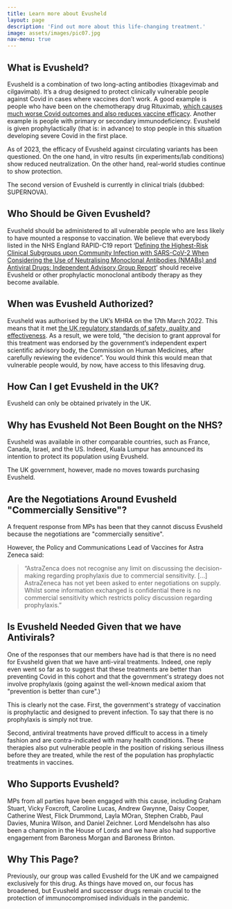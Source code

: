 ```yaml
---
title: Learn more about Evusheld
layout: page
description: 'Find out more about this life-changing treatment.'
image: assets/images/pic07.jpg
nav-menu: true
---
```

## What is Evusheld?
Evusheld is a combination of two long-acting antibodies (tixagevimab and cilgavimab). It’s a drug designed to protect clinically vulnerable people against Covid in cases where vaccines don’t work. A good example is people who have been on the chemotherapy drug Rituximab, [which causes much worse Covid outcomes and also reduces vaccine efficacy](https://doi.org/10.1016/S2665-9913(21)00418-5). Another example is people with primary or secondary immunodeficiency. Evusheld is given prophylactically (that is: in advance) to stop people in this situation developing severe Covid in the first place.

As of 2023, the efficacy of Evusheld against circulating variants has been questioned. On the one hand, in vitro results (in experiments/lab conditions) show reduced neutralization. On the other hand, real-world studies continue to show protection.

The second version of Evusheld is currently in clinical trials (dubbed: SUPERNOVA).

## Who Should be Given Evusheld?
Evusheld should be administered to all vulnerable people who are less likely to have mounted a response to vaccination. We believe that everybody listed in the NHS England RAPID-C19 report ‘[Defining the Highest-Risk Clinical Subgroups upon Community Infection with SARS-CoV-2 When Considering the Use of Neutralising Monoclonal Antibodies (NMABs) and Antiviral Drugs: Independent Advisory Group Report](https://www.gov.uk/government/publications/higher-risk-patients-eligible-for-covid-19-treatments-independent-advisory-group-report/defining-the-highest-risk-clinical-subgroups-upon-community-infection-with-sars-cov-2-when-considering-the-use-of-neutralising-monoclonal-antibodies)’ should receive Evusheld or other prophylactic monoclonal antibody therapy as they become available. 

## When was Evusheld Authorized?
Evusheld was authorised by the UK’s MHRA on the 17th March 2022. This means that it met [the UK regulatory standards of safety, quality and effectiveness](https://www.gov.uk/government/news/evusheld-approved-to-prevent-covid-19-in-people-whose-immune-response-is-poor). As a result, we were told, “the decision to grant approval for this treatment was endorsed by the government’s independent expert scientific advisory body, the Commission on Human Medicines, after carefully reviewing the evidence”. You would think this would mean that vulnerable people would, by now, have access to this lifesaving drug.

## How Can I get Evusheld in the UK?
Evusheld can only be obtained privately in the UK.

## Why has Evusheld Not Been Bought on the NHS?
Evusheld was available in other comparable countries, such as France, Canada, Israel, and the US. Indeed, Kuala Lumpur has announced its intention to protect its population using Evusheld.

The UK government, however, made no moves towards purchasing Evusheld.

## Are the Negotiations Around Evusheld "Commercially Sensitive"?
A frequent response from MPs has been that they cannot discuss Evusheld because the negotiations are "commercially sensitive".

However, the Policy and Communications Lead of Vaccines for Astra Zeneca said:

>“AstraZenca does not recognise any limit on discussing the decision-making regarding prophylaxis due to commercial sensitivity. [...] AstraZeneca has not yet been asked to enter negotiations on supply. Whilst some information exchanged is confidential there is no commercial sensitivity which restricts policy discussion regarding prophylaxis.”

## Is Evusheld Needed Given that we have Antivirals?
One of the responses that our members have had is that there is no need for Evusheld given that we have anti-viral treatments. Indeed, one reply even went so far as to suggest that these treatments are better than preventing Covid in this cohort and that the government's strategy does not involve prophylaxis (going against the well-known medical axiom that "prevention is better than cure".)

This is clearly not the case. First, the government's strategy of vaccination is prophylactic and designed to prevent infection. To say that there is no prophylaxis is simply not true.

Second, antiviral treatments have proved difficult to access in a timely fashion and are contra-indicated with many health conditions. These therapies also put vulnerable people in the position of risking serious illness before they are treated, while the rest of the population has prophylactic treatments in vaccines.

## Who Supports Evusheld?
MPs from all parties have been engaged with this cause, including Graham Stuart, Vicky Foxcroft, Caroline Lucas, Andrew Gwynne, Daisy Cooper, Catherine West, Flick Drummond, Layla MOran, Stephen Crabb, Paul Davies, Munira Wilson, and Daniel Zeichner. Lord Mendelsohn has also been a champion in the House of Lords and we have also had supportive engagement from Baroness Morgan and Baroness Brinton.

## Why This Page?
Previously, our group was called Evusheld for the UK and we campaigned exclusively for this drug. As things have moved on, our focus has broadened, but Evusheld and successor drugs remain crucial to the protection of immunocompromised individuals in the pandemic.